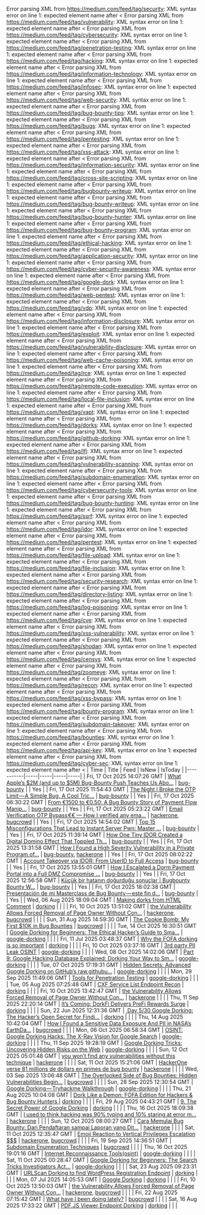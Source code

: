 Error parsing XML from https://medium.com/feed/tag/security: XML syntax error on line 1: expected element name after <
Error parsing XML from https://medium.com/feed/tag/vulnerability: XML syntax error on line 1: expected element name after <
Error parsing XML from https://medium.com/feed/tag/cybersecurity: XML syntax error on line 1: expected element name after <
Error parsing XML from https://medium.com/feed/tag/penetration-testing: XML syntax error on line 1: expected element name after <
Error parsing XML from https://medium.com/feed/tag/hacking: XML syntax error on line 1: expected element name after <
Error parsing XML from https://medium.com/feed/tag/information-technology: XML syntax error on line 1: expected element name after <
Error parsing XML from https://medium.com/feed/tag/infosec: XML syntax error on line 1: expected element name after <
Error parsing XML from https://medium.com/feed/tag/web-security: XML syntax error on line 1: expected element name after <
Error parsing XML from https://medium.com/feed/tag/bug-bounty-tips: XML syntax error on line 1: expected element name after <
Error parsing XML from https://medium.com/feed/tag/bugs: XML syntax error on line 1: expected element name after <
Error parsing XML from https://medium.com/feed/tag/pentesting: XML syntax error on line 1: expected element name after <
Error parsing XML from https://medium.com/feed/tag/xss-attack: XML syntax error on line 1: expected element name after <
Error parsing XML from https://medium.com/feed/tag/information-security: XML syntax error on line 1: expected element name after <
Error parsing XML from https://medium.com/feed/tag/cross-site-scripting: XML syntax error on line 1: expected element name after <
Error parsing XML from https://medium.com/feed/tag/bugbounty-writeup: XML syntax error on line 1: expected element name after <
Error parsing XML from https://medium.com/feed/tag/bug-bounty-writeup: XML syntax error on line 1: expected element name after <
Error parsing XML from https://medium.com/feed/tag/bug-bounty-hunter: XML syntax error on line 1: expected element name after <
Error parsing XML from https://medium.com/feed/tag/bug-bounty-program: XML syntax error on line 1: expected element name after <
Error parsing XML from https://medium.com/feed/tag/ethical-hacking: XML syntax error on line 1: expected element name after <
Error parsing XML from https://medium.com/feed/tag/application-security: XML syntax error on line 1: expected element name after <
Error parsing XML from https://medium.com/feed/tag/cyber-security-awareness: XML syntax error on line 1: expected element name after <
Error parsing XML from https://medium.com/feed/tag/google-dork: XML syntax error on line 1: expected element name after <
Error parsing XML from https://medium.com/feed/tag/web-pentest: XML syntax error on line 1: expected element name after <
Error parsing XML from https://medium.com/feed/tag/vdp: XML syntax error on line 1: expected element name after <
Error parsing XML from https://medium.com/feed/tag/information-disclosure: XML syntax error on line 1: expected element name after <
Error parsing XML from https://medium.com/feed/tag/exploit: XML syntax error on line 1: expected element name after <
Error parsing XML from https://medium.com/feed/tag/vulnerability-disclosure: XML syntax error on line 1: expected element name after <
Error parsing XML from https://medium.com/feed/tag/web-cache-poisoning: XML syntax error on line 1: expected element name after <
Error parsing XML from https://medium.com/feed/tag/rce: XML syntax error on line 1: expected element name after <
Error parsing XML from https://medium.com/feed/tag/remote-code-execution: XML syntax error on line 1: expected element name after <
Error parsing XML from https://medium.com/feed/tag/local-file-inclusion: XML syntax error on line 1: expected element name after <
Error parsing XML from https://medium.com/feed/tag/vapt: XML syntax error on line 1: expected element name after <
Error parsing XML from https://medium.com/feed/tag/dorks: XML syntax error on line 1: expected element name after <
Error parsing XML from https://medium.com/feed/tag/github-dorking: XML syntax error on line 1: expected element name after <
Error parsing XML from https://medium.com/feed/tag/lfi: XML syntax error on line 1: expected element name after <
Error parsing XML from https://medium.com/feed/tag/vulnerability-scanning: XML syntax error on line 1: expected element name after <
Error parsing XML from https://medium.com/feed/tag/subdomain-enumeration: XML syntax error on line 1: expected element name after <
Error parsing XML from https://medium.com/feed/tag/cybersecurity-tools: XML syntax error on line 1: expected element name after <
Error parsing XML from https://medium.com/feed/tag/bug-bounty-hunting: XML syntax error on line 1: expected element name after <
Error parsing XML from https://medium.com/feed/tag/ssrf: XML syntax error on line 1: expected element name after <
Error parsing XML from https://medium.com/feed/tag/idor: XML syntax error on line 1: expected element name after <
Error parsing XML from https://medium.com/feed/tag/pentest: XML syntax error on line 1: expected element name after <
Error parsing XML from https://medium.com/feed/tag/file-upload: XML syntax error on line 1: expected element name after <
Error parsing XML from https://medium.com/feed/tag/file-inclusion: XML syntax error on line 1: expected element name after <
Error parsing XML from https://medium.com/feed/tag/security-research: XML syntax error on line 1: expected element name after <
Error parsing XML from https://medium.com/feed/tag/directory-listing: XML syntax error on line 1: expected element name after <
Error parsing XML from https://medium.com/feed/tag/log-poisoning: XML syntax error on line 1: expected element name after <
Error parsing XML from https://medium.com/feed/tag/cve: XML syntax error on line 1: expected element name after <
Error parsing XML from https://medium.com/feed/tag/xss-vulnerability: XML syntax error on line 1: expected element name after <
Error parsing XML from https://medium.com/feed/tag/shodan: XML syntax error on line 1: expected element name after <
Error parsing XML from https://medium.com/feed/tag/censys: XML syntax error on line 1: expected element name after <
Error parsing XML from https://medium.com/feed/tag/zoomeye: XML syntax error on line 1: expected element name after <
Error parsing XML from https://medium.com/feed/tag/recon: XML syntax error on line 1: expected element name after <
Error parsing XML from https://medium.com/feed/tag/xss-bypass: XML syntax error on line 1: expected element name after <
Error parsing XML from https://medium.com/feed/tag/bounty-program: XML syntax error on line 1: expected element name after <
Error parsing XML from https://medium.com/feed/tag/subdomain-takeover: XML syntax error on line 1: expected element name after <
Error parsing XML from https://medium.com/feed/tag/bounties: XML syntax error on line 1: expected element name after <
Error parsing XML from https://medium.com/feed/tag/api-key: XML syntax error on line 1: expected element name after <
Error parsing XML from https://medium.com/feed/tag/cyber-sec: XML syntax error on line 1: expected element name after <
| Time | Title | Feed | IsNew | IsToday |
|-----------|-----|-----|-----|-----|
| Fri, 17 Oct 2025 14:07:26 GMT | [What Apple’s $2M (and up to $5M) Bug-Bounty Push Teaches Us Abo...](https://freedium.cfd/https://medium.com/p/bf7e5fd66d15) | [bug-bounty](https://medium.com/feed/tag/bug-bounty) |  | Yes |
| Fri, 17 Oct 2025 11:54:43 GMT | [The Night I Broke the OTP Limit — A Simple Bug, A Cool Tric...](https://freedium.cfd/https://medium.com/p/0b00c4712b1d) | [bug-bounty](https://medium.com/feed/tag/bug-bounty) |  | Yes |
| Fri, 17 Oct 2025 06:30:22 GMT | [From €1500 to €0.50: A Bug Bounty Story of Payment Flow Manip...](https://freedium.cfd/https://medium.com/p/d845cc2c903d) | [bug-bounty](https://medium.com/feed/tag/bug-bounty) |  | Yes |
| Fri, 17 Oct 2025 05:23:22 GMT | [Email Verification OTP Bypass €€ — How I verified any ema...](https://freedium.cfd/https://medium.com/p/470cec0dbca5) | [hackerone](https://medium.com/feed/tag/hackerone), [bugcrowd](https://medium.com/feed/tag/bugcrowd) |  | Yes |
| Fri, 17 Oct 2025 14:54:02 GMT | [Top 15 Misconfigurations That Lead to Instant Server Pwn: Master ...](https://freedium.cfd/https://medium.com/p/96ebdc38ed1b) | [bug-bounty](https://medium.com/feed/tag/bug-bounty) |  | Yes |
| Fri, 17 Oct 2025 11:39:14 GMT | [How One Tiny IDOR Created a Digital Domino Effect That Toppled Th...](https://freedium.cfd/https://medium.com/p/5959ffeeae34) | [bug-bounty](https://medium.com/feed/tag/bug-bounty) |  | Yes |
| Fri, 17 Oct 2025 13:31:58 GMT | [How I Found a High Severity Vulnerability in a Private Program of...](https://freedium.cfd/https://medium.com/p/bd480536114f) | [bug-bounty](https://medium.com/feed/tag/bug-bounty), [hackerone](https://medium.com/feed/tag/hackerone) |  | Yes |
| Fri, 17 Oct 2025 08:02:22 GMT | [Account Takeover via IDOR: From UserID to Full Access](https://freedium.cfd/https://medium.com/p/ade4f980cfb4) | [bug-bounty](https://medium.com/feed/tag/bug-bounty) |  | Yes |
| Fri, 17 Oct 2025 13:55:01 GMT | [How I Escalated a Dorm Payment Portal into a Full DMZ Compromise ...](https://freedium.cfd/https://medium.com/p/0348a14a3ac5) | [bug-bounty](https://medium.com/feed/tag/bug-bounty) |  | Yes |
| Fri, 17 Oct 2025 12:56:58 GMT | [Küçük bir hatanın doğurduğu sonuçlar \| Bugbounty Bounty W...](https://freedium.cfd/https://medium.com/p/6dc82dc38b41) | [bug-bounty](https://medium.com/feed/tag/bug-bounty) |  | Yes |
| Fri, 17 Oct 2025 18:02:38 GMT | [ Presentación de mi Masterclass de Bug Bounty — este fin d...](https://freedium.cfd/https://medium.com/p/4327b9953240) | [bug-bounty](https://medium.com/feed/tag/bug-bounty) |  | Yes |
| Wed, 06 Aug 2025 18:09:04 GMT | [Making dorks from HTML Comment](https://freedium.cfd/https://medium.com/p/b4794b54d596) | [dorking](https://medium.com/feed/tag/dorking) |  |  |
| Fri, 10 Oct 2025 13:51:02 GMT | [the Vulnerability Allows Forced Removal of Page Owner Without Con...](https://freedium.cfd/https://medium.com/p/612662f3b715) | [hackerone](https://medium.com/feed/tag/hackerone), [bugcrowd](https://medium.com/feed/tag/bugcrowd) |  |  |
| Sun, 31 Aug 2025 14:59:30 GMT | [The Cookie Bomb: My First $10K in Bug Bounties](https://freedium.cfd/https://medium.com/p/f86cb22c37fa) | [bugcrowd](https://medium.com/feed/tag/bugcrowd) |  |  |
| Tue, 14 Oct 2025 16:30:51 GMT | [Google Dorking for Beginners: The Ethical Hacker’s Guide to Sma...](https://freedium.cfd/https://medium.com/p/c61cdbf152cf) | [google-dorking](https://medium.com/feed/tag/google-dorking) |  |  |
| Fri, 11 Jul 2025 03:48:37 GMT | [Why the FOFA dorking is so important](https://freedium.cfd/https://medium.com/p/cdfc510ac976) | [dorking](https://medium.com/feed/tag/dorking) |  |  |
| Fri, 10 Oct 2025 03:37:16 GMT | [3rd party PII Leak OSINT](https://freedium.cfd/https://medium.com/p/75b5f236e3e5) | [google-dorking](https://medium.com/feed/tag/google-dorking) |  |  |
| Wed, 08 Oct 2025 14:02:06 GMT | [Part 9: Google Hacking Database Explained: Dorking Your Way to Sm...](https://freedium.cfd/https://medium.com/p/5f31a862fd65) | [google-dorking](https://medium.com/feed/tag/google-dorking) |  |  |
| Tue, 07 Oct 2025 17:19:31 GMT | [Hidden Secrets: Advanced Google Dorking on GitHub’s raw.githubu...](https://freedium.cfd/https://medium.com/p/675374870756) | [google-dorking](https://medium.com/feed/tag/google-dorking) |  |  |
| Mon, 29 Sep 2025 11:49:06 GMT | [Tools for Penetration Testing](https://freedium.cfd/https://medium.com/p/4f06fb343116) | [google-dorking](https://medium.com/feed/tag/google-dorking) |  |  |
| Tue, 05 Aug 2025 07:25:48 GMT | [CXF Service List Endpoint Recon](https://freedium.cfd/https://medium.com/p/de898ff3b03a) | [dorking](https://medium.com/feed/tag/dorking) |  |  |
| Fri, 10 Oct 2025 13:42:47 GMT | [the Vulnerability Allows Forced Removal of Page Owner Without Con...](https://freedium.cfd/https://medium.com/p/e6adf6aaf4fb) | [hackerone](https://medium.com/feed/tag/hackerone) |  |  |
| Thu, 11 Sep 2025 22:20:14 GMT | [It’s Coming: DorkFi Delivers PreFi Rewards Surge](https://freedium.cfd/https://medium.com/p/3634e5bfec7c) | [dorking](https://medium.com/feed/tag/dorking) |  |  |
| Sun, 22 Jun 2025 12:31:36 GMT | [️ Day 5/30 Google Dorking: The Hacker’s Open Secret for Findi...](https://freedium.cfd/https://medium.com/p/f6d11d586884) | [dorking](https://medium.com/feed/tag/dorking) |  |  |
| Thu, 14 Aug 2025 10:42:04 GMT | [How I Found a Sensitive Data Exposure And PII in NASA’s EarthDa...](https://freedium.cfd/https://medium.com/p/6980492dcd75) | [bugcrowd](https://medium.com/feed/tag/bugcrowd) |  |  |
| Mon, 06 Oct 2025 06:58:34 GMT | [OSINT: Google Dorking Hacks: The X-Ray Vision for Google Search](https://freedium.cfd/https://medium.com/p/8c6cd8335ff2) | [google-dorking](https://medium.com/feed/tag/google-dorking) |  |  |
| Thu, 11 Sep 2025 19:28:19 GMT | [Google Dorking Tricks: Uncovering Hidden Risks on the Web](https://freedium.cfd/https://medium.com/p/71d8f140ba29) | [google-dorking](https://medium.com/feed/tag/google-dorking) |  |  |
| Sun, 12 Oct 2025 05:01:48 GMT | [you won’t find any vulnerabilities without this technique](https://freedium.cfd/https://medium.com/p/65da99920b64) | [hackerone](https://medium.com/feed/tag/hackerone) |  |  |
| Sat, 11 Oct 2025 15:21:06 GMT | [HackerOne verse 81 millions de dollars en primes de bug bounty](https://freedium.cfd/https://medium.com/p/c96dbf674159) | [hackerone](https://medium.com/feed/tag/hackerone) |  |  |
| Wed, 03 Sep 2025 13:06:48 GMT | [The Overlooked Side of Bug Bounties: Hidden Vulnerabilities Begin...](https://freedium.cfd/https://medium.com/p/71b0aacbc6c8) | [bugcrowd](https://medium.com/feed/tag/bugcrowd) |  |  |
| Sun, 28 Sep 2025 12:30:54 GMT | [Google Dorking — Tryhackme Walkthrough](https://freedium.cfd/https://medium.com/p/bca77f989256) | [google-dorking](https://medium.com/feed/tag/google-dorking) |  |  |
| Thu, 21 Aug 2025 10:04:08 GMT | [Dork Like a Demon: FOFA Edition for Hackers & Bug Bounty Hunters ](https://freedium.cfd/https://medium.com/p/a81f154d51d5) | [dorking](https://medium.com/feed/tag/dorking) |  |  |
| Fri, 29 Aug 2025 04:43:21 GMT | [9. The Secret Power of Google Dorking](https://freedium.cfd/https://medium.com/p/736325566220) | [dorking](https://medium.com/feed/tag/dorking) |  |  |
| Thu, 16 Oct 2025 18:09:38 GMT | [I used to think hacking was 90% typing and 10% staring at error m...](https://freedium.cfd/https://medium.com/p/ccd74afe5a14) | [hackerone](https://medium.com/feed/tag/hackerone) |  |  |
| Sun, 12 Oct 2025 08:00:27 GMT | [Cara Memulai Bug Bounty: Dari Pendaftaran sampai Laporan yang Dit...](https://freedium.cfd/https://medium.com/p/5e8aad8bd493) | [hackerone](https://medium.com/feed/tag/hackerone) |  |  |
| Sat, 11 Oct 2025 12:35:47 GMT | [Emoji Reaction to Vertical Privileges Escalation $$$](https://freedium.cfd/https://medium.com/p/f6824436910a) | [hackerone](https://medium.com/feed/tag/hackerone), [bugcrowd](https://medium.com/feed/tag/bugcrowd) |  |  |
| Fri, 19 Sep 2025 14:36:51 GMT | [Subdomain Enumeration Techniques](https://freedium.cfd/https://medium.com/p/94e3ae5348ef) | [bugcrowd](https://medium.com/feed/tag/bugcrowd) |  |  |
| Thu, 16 Oct 2025 19:01:16 GMT | [Internet Reconnaissance Tools(osint)](https://freedium.cfd/https://medium.com/p/2646b86159e7) | [google-dorking](https://medium.com/feed/tag/google-dorking) |  |  |
| Sat, 11 Oct 2025 00:28:47 GMT | [Google Dorking for Beginners: The Search Tricks Investigators Act...](https://freedium.cfd/https://medium.com/p/0fa98cfef5f4) | [google-dorking](https://medium.com/feed/tag/google-dorking) |  |  |
| Sat, 23 Aug 2025 09:23:31 GMT | [URLScan Dorking to find WordPress Registration Endpoint](https://freedium.cfd/https://medium.com/p/f005884786d0) | [dorking](https://medium.com/feed/tag/dorking) |  |  |
| Mon, 07 Jul 2025 14:05:53 GMT | [Google Dorking](https://freedium.cfd/https://medium.com/p/435f81cbf592) | [dorking](https://medium.com/feed/tag/dorking) |  |  |
| Fri, 10 Oct 2025 13:50:03 GMT | [the Vulnerability Allows Forced Removal of Page Owner Without Con...](https://freedium.cfd/https://medium.com/p/59081543cab2) | [hackerone](https://medium.com/feed/tag/hackerone), [bugcrowd](https://medium.com/feed/tag/bugcrowd) |  |  |
| Fri, 22 Aug 2025 07:15:42 GMT | [What have I been doing lately?](https://freedium.cfd/https://medium.com/p/713fd81b1018) | [bugcrowd](https://medium.com/feed/tag/bugcrowd) |  |  |
| Sat, 16 Aug 2025 17:33:22 GMT | [PDF.JS Viewer Endpoint Dorking](https://freedium.cfd/https://medium.com/p/03e3a68e0acf) | [dorking](https://medium.com/feed/tag/dorking) |  |  |
